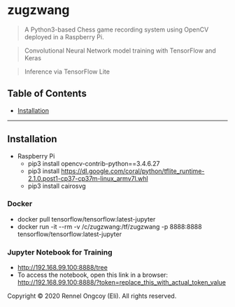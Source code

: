 # zugzwang

> A Python3-based Chess game recording system using OpenCV deployed in a Raspberry Pi. 

> Convolutional Neural Network model training with TensorFlow and Keras

> Inference via TensorFlow Lite

## Table of Contents

- [Installation](#installation)

---

## Installation

- Raspberry Pi
    - pip3 install opencv-contrib-python==3.4.6.27
    - pip3 install https://dl.google.com/coral/python/tflite_runtime-2.1.0.post1-cp37-cp37m-linux_armv7l.whl
    - pip3 install cairosvg

### Docker

- docker pull tensorflow/tensorflow:latest-jupyter
- docker run -it --rm -v /c/zugzwang:/tf/zugzwang -p 8888:8888 tensorflow/tensorflow:latest-jupyter

### Jupyter Notebook for Training

- http://192.168.99.100:8888/tree
- To access the notebook, open this link in a browser:
http://192.168.99.100:8888/?token=replace_this_with_actual_token_value

Copyright © 2020 Rennel Ongcoy (Eli). All rights reserved.